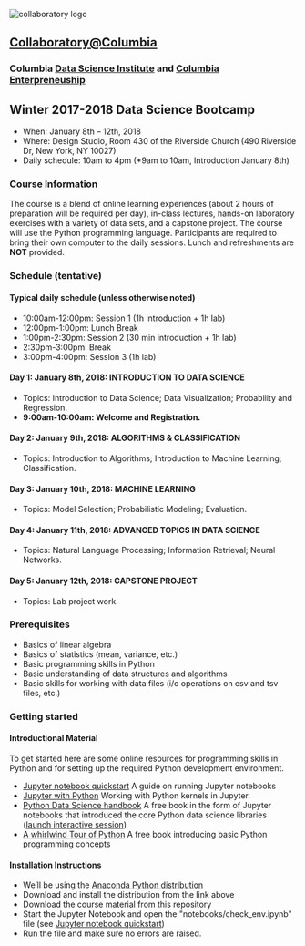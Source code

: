 ![collaboratory logo](../Misc-files/collaboratory.png)

## [Collaboratory@Columbia](http://collaboratory.columbia.edu/)
### Columbia [Data Science Institute](http://datascience.columbia.edu/) and [Columbia Enterpreneuship](http://entrepreneurship.columbia.edu/)
## Winter 2017-2018 Data Science Bootcamp

- When: January 8th – 12th, 2018
- Where: Design Studio, Room 430 of the Riverside Church (490 Riverside Dr, New York, NY 10027)
- Daily schedule: 10am to 4pm (*9am to 10am, Introduction January 8th)

### Course Information
The course is a blend of online learning experiences (about 2 hours of preparation will be required per day), in-class lectures, hands-on laboratory exercises with a variety of data sets, and a capstone project. The course will use the Python programming language. Participants are required to bring their own computer to the daily sessions. Lunch and refreshments are **NOT** provided.

### Schedule (tentative)
#### Typical daily schedule (unless otherwise noted)
+ 10:00am-12:00pm: Session 1 (1h introduction + 1h lab)
+ 12:00pm-1:00pm: Lunch Break
+ 1:00pm-2:30pm: Session 2 (30 min introduction + 1h lab)
+ 2:30pm-3:00pm: Break
+ 3:00pm-4:00pm: Session 3 (1h lab)


#### **Day 1**: January 8th, 2018: INTRODUCTION TO DATA SCIENCE
+ Topics: Introduction to Data Science; Data Visualization; Probability and Regression.
+ **9:00am-10:00am: Welcome and Registration.**
 
#### Day 2: January 9th, 2018: ALGORITHMS & CLASSIFICATION
+ Topics: Introduction to Algorithms; Introduction to Machine Learning; Classification.

 
#### Day 3: January 10th, 2018: MACHINE LEARNING
+ Topics: Model Selection; Probabilistic Modeling; Evaluation.
 
#### Day 4: January 11th, 2018: ADVANCED TOPICS IN DATA SCIENCE
+ Topics: Natural Language Processing; Information Retrieval; Neural Networks.

#### Day 5: January 12th, 2018: CAPSTONE PROJECT
+ Topics: Lab project work. 
 

### Prerequisites
 
+ Basics of linear algebra
+ Basics of statistics (mean, variance, etc.)
+ Basic programming skills in Python
+ Basic understanding of data structures and algorithms
+ Basic skills for working with data files (i/o operations on csv and tsv files, etc.)

### Getting started

#### Introductional Material

To get started here are some online resources for programming skills in Python and for setting up the required Python development environment.

+ [Jupyter notebook quickstart](https://jupyter.readthedocs.io/en/latest/content-quickstart.html) A guide on running Jupyter notebooks
+ [Jupyter with Python](http://opentechschool.github.io/python-data-intro/core/notebook.html) Working with Python kernels in Jupyter.
+ [Python Data Science handbook](https://github.com/jakevdp/PythonDataScienceHandbook) A free book in the form of Jupyter notebooks that introduced the core Python data science libraries ([launch interactive session](https://mybinder.org/v2/gh/jakevdp/PythonDataScienceHandbook/master?filepath=notebooks%2FIndex.ipynb))
+ [A whirlwind Tour of Python](https://github.com/jakevdp/WhirlwindTourOfPython) A free book introducing basic Python programming concepts


#### Installation Instructions
+ We’ll be using the [Anaconda Python distribution](https://www.anaconda.com/download/?lang=en-us#linuxQ)
+ Download and install the distribution from the link above
+ Download the course material from this repository
+ Start the Jupyter Notebook and open the "notebooks/check_env.ipynb" file (see [Jupyter notebook quickstart](https://jupyter.readthedocs.io/en/latest/content-quickstart.html))
+ Run the file and make sure no errors are raised.
